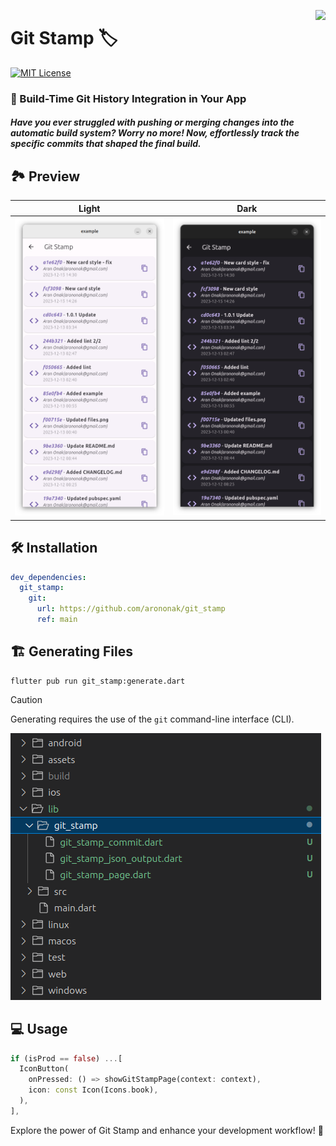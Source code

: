 [<img src="https://www.gov.pl/photo/f98cae42-2b90-4596-904c-752278f85606" height="100" align="right">](https://www.gov.pl/web/rolnictwo/produkt-polski1)

# Git Stamp 🏷️

[![MIT License](https://img.shields.io/badge/License-MIT-orange.svg?labelColor=orange&color=white)](https://opensource.org/licenses)

### 🚀 Build-Time Git History Integration in Your App

##### Have you ever struggled with pushing or merging changes into the automatic build system? Worry no more! Now, effortlessly track the specific commits that shaped the final build.

## 🏞️ Preview

| Light                                                                           | Dark                                                                           |
|:-------------------------------------------------------------------------------:|:------------------------------------------------------------------------------:|
| ![](https://github.com/arononak/git_stamp/blob/main/preview_light.png?raw=true) | ![](https://github.com/arononak/git_stamp/blob/main/preview_dark.png?raw=true) |

## 🛠️ Installation

```yaml
dev_dependencies:
  git_stamp:
    git:
      url: https://github.com/arononak/git_stamp
      ref: main
```

## 🏗️ Generating Files

```
flutter pub run git_stamp:generate.dart
```

> [!CAUTION]
> Generating requires the use of the `git` command-line interface (CLI).

![](https://github.com/arononak/git_stamp/blob/main/files.png?raw=true)

## 💻 Usage

```dart
if (isProd == false) ...[
  IconButton(
    onPressed: () => showGitStampPage(context: context),
    icon: const Icon(Icons.book),
  ),
],
```

Explore the power of Git Stamp and enhance your development workflow! 🚀

